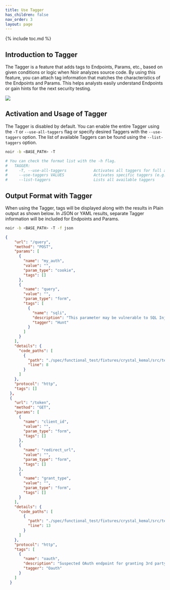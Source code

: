 ```yaml
---
title: Use Tagger
has_children: false
nav_order: 3
layout: page
---
```


{% include toc.md %}

## Introduction to Tagger

The Tagger is a feature that adds tags to Endpoints, Params, etc., based on given conditions or logic when Noir analyzes source code. By using this feature, you can attach tag information that matches the characteristics of the Endpoints and Params. This helps analysts easily understand Endpoints or gain hints for the next security testing.

![](../../images/advanced/tagger.png)

## Activation and Usage of Tagger
The Tagger is disabled by default. You can enable the entire Tagger using the `-T` or `--use-all-taggers` flag or specify desired Taggers with the `--use-taggers` option. The list of available Taggers can be found using the `--list-taggers` option.

```bash
noir -b <BASE_PATH> -T

# You can check the format list with the -h flag.
#   TAGGER:
#     -T, --use-all-taggers            Activates all taggers for full analysis coverage
#     --use-taggers VALUES             Activates specific taggers (e.g., --use-taggers hunt,oauth)
#     --list-taggers                   Lists all available taggers
```

## Output Format with Tagger
When using the Tagger, tags will be displayed along with the results in Plain output as shown below. In JSON or YAML results, separate Tagger information will be included for Endpoints and Params.

```bash
noir -b <BASE_PATH> -T -f json
```

```json
{
    "url": "/query",
    "method": "POST",
    "params": [
      {
        "name": "my_auth",
        "value": "",
        "param_type": "cookie",
        "tags": []
      },
      {
        "name": "query",
        "value": "",
        "param_type": "form",
        "tags": [
          {
            "name": "sqli",
            "description": "This parameter may be vulnerable to SQL Injection attacks.",
            "tagger": "Hunt"
          }
        ]
      }
    ],
    "details": {
      "code_paths": [
        {
          "path": "./spec/functional_test/fixtures/crystal_kemal/src/testapp.cr",
          "line": 8
        }
      ]
    },
    "protocol": "http",
    "tags": []
  },
  {
    "url": "/token",
    "method": "GET",
    "params": [
      {
        "name": "client_id",
        "value": "",
        "param_type": "form",
        "tags": []
      },
      {
        "name": "redirect_url",
        "value": "",
        "param_type": "form",
        "tags": []
      },
      {
        "name": "grant_type",
        "value": "",
        "param_type": "form",
        "tags": []
      }
    ],
    "details": {
      "code_paths": [
        {
          "path": "./spec/functional_test/fixtures/crystal_kemal/src/testapp.cr",
          "line": 13
        }
      ]
    },
    "protocol": "http",
    "tags": [
      {
        "name": "oauth",
        "description": "Suspected OAuth endpoint for granting 3rd party access.",
        "tagger": "Oauth"
      }
    ]
  }
```